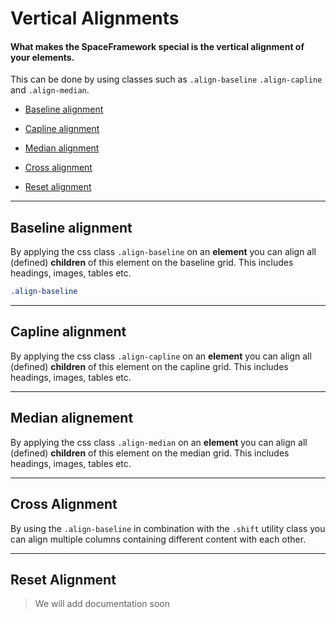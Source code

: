 # Vertical Alignments
#### What makes the SpaceFramework special is the vertical alignment of your elements. 

This can be done by using classes such as
`.align-baseline` `.align-capline` and `.align-median`.

- [Baseline alignment](#align-baseline)
- [Capline alignment](#align-capline)
- [Median alignment](#align-median)


- [Cross alignment](#align-median)


- [Reset alignment](#align-reset)

---
## Baseline alignment
By applying the css class `.align-baseline` on an **element** you can align all (defined) **children** of this element on the baseline grid. This includes headings, images, tables etc.

```scss
.align-baseline
```

---
## Capline alignment
By applying the css class `.align-capline` on an **element** you can align all (defined) **children** of this element on the capline grid. This includes headings, images, tables etc.


---
## Median alignement
By applying the css class `.align-median` on an **element** you can align all (defined) **children** of this element on the median grid. This includes headings, images, tables etc.


---
## Cross Alignment
By using the `.align-baseline` in combination with the `.shift` utility class you can align multiple columns containing different content with each other.

---
## Reset Alignment
> We will add documentation soon
